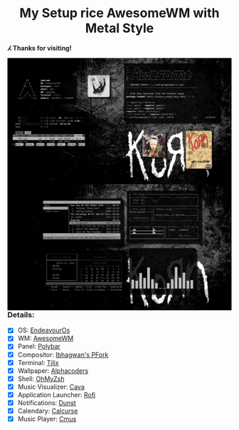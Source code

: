 <h1 align='center'>My Setup rice AwesomeWM with Metal Style</h1>

**ⵃ Thanks for visiting!**

<img src='awesome0.png' alt='AwesomeWM' align='right' width='550px'/>
<img src='setup.png' alt='AwesomeWM' align='right' width='550px'/>

### Details:

- [x] OS: [EndeavourOs](https://endeavouros.com/)
- [x] WM: [AwesomeWM](https://awesomewm.org/)
- [x] Panel: [Polybar](https://github.com/polybar/polybar)
- [x] Compositor: [Ibhagwan's PFork](https://github.com/ibhagwan/picom)
- [x] Terminal: [Tilix](https://gnunn1.github.io/tilix-web/)
- [x] Wallpaper: [Alphacoders](https://images.alphacoders.com/233/233713.jpg)
- [x] Shell: [OhMyZsh](https://ohmyz.sh/)
- [x] Music Visualizer: [Cava](https://github.com/karlstav/cava) 
- [x] Application Launcher: [Rofi](https://github.com/davatorium/rofi)
- [x] Notifications: [Dunst](https://dunst-project.org/)
- [x] Calendary: [Calcurse](https://calcurse.org/)
- [x] Music Player: [Cmus](https://github.com/cmus/cmus)
